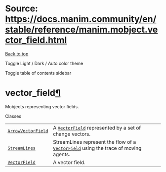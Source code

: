 # Source: https://docs.manim.community/en/stable/reference/manim.mobject.vector_field.html

[Back to top](#)

Toggle Light / Dark / Auto color theme

Toggle table of contents sidebar

vector\_field[¶](#module-manim.mobject.vector_field "Link to this heading")
===========================================================================

Mobjects representing vector fields.

Classes

|  |  |
| --- | --- |
| [`ArrowVectorField`](manim.mobject.vector_field.ArrowVectorField.html#manim.mobject.vector_field.ArrowVectorField "manim.mobject.vector_field.ArrowVectorField") | A [`VectorField`](manim.mobject.vector_field.VectorField.html#manim.mobject.vector_field.VectorField "manim.mobject.vector_field.VectorField") represented by a set of change vectors. |
| [`StreamLines`](manim.mobject.vector_field.StreamLines.html#manim.mobject.vector_field.StreamLines "manim.mobject.vector_field.StreamLines") | StreamLines represent the flow of a [`VectorField`](manim.mobject.vector_field.VectorField.html#manim.mobject.vector_field.VectorField "manim.mobject.vector_field.VectorField") using the trace of moving agents. |
| [`VectorField`](manim.mobject.vector_field.VectorField.html#manim.mobject.vector_field.VectorField "manim.mobject.vector_field.VectorField") | A vector field. |